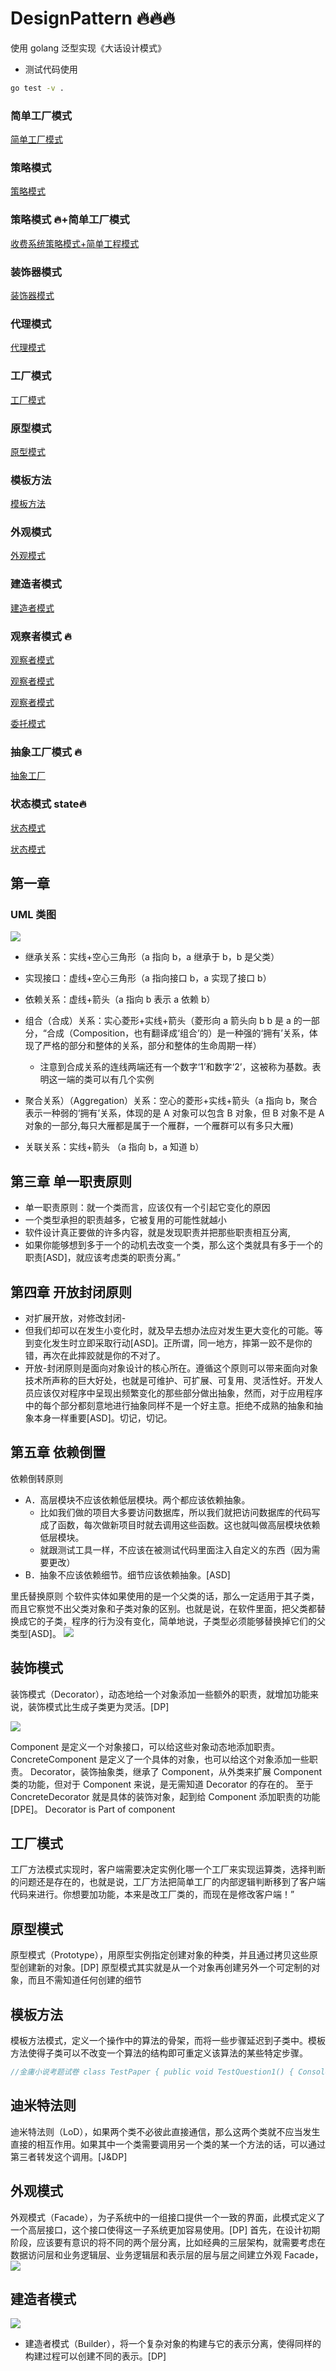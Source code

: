 # DesignPattern 🔥🔥🔥

使用 golang 泛型实现《大话设计模式》

- 测试代码使用

```bash
go test -v .
```

### 简单工厂模式

[简单工厂模式](./ch1/simplyfactory.go)

### 策略模式

[策略模式](./ch2/strategy.go)

### 策略模式 🔥+简单工厂模式

[收费系统策略模式+简单工程模式](./ch2/cash.go)

### 装饰器模式

[装饰器模式](./ch6/person.go)

### 代理模式

[代理模式](./ch7/proxy.go)

### 工厂模式

[工厂模式](./ch8/factory.go)

### 原型模式

[原型模式]()

### 模板方法

[模板方法](./ch10/paper.go)

### 外观模式

[外观模式](./ch12/facede.go)

### 建造者模式

[建造者模式](./ch13/builder.go)

### 观察者模式 🔥

[观察者模式](./ch14/oriobserver.go)

[观察者模式](./ch14/observerv2.go)

[观察者模式](./ch14/observerv3.go)

[委托模式](./ch14/delegate.go)

### 抽象工厂模式 🔥

[抽象工厂](./ch15/abfactory.go)

### 状态模式 state🔥

[状态模式](./ch16/state.go)

[状态模式](./ch16/work.go)

## 第一章

### UML 类图

![](Pasted%20image%2020230525093807.png)

- 继承关系：实线+空心三角形（a 指向 b，a 继承于 b，b 是父类）
- 实现接口：虚线+空心三角形（a 指向接口 b，a 实现了接口 b）
- 依赖关系：虚线+箭头（a 指向 b 表示 a 依赖 b）

- 组合（合成）关系：实心菱形+实线+箭头（菱形向 a 箭头向 b b 是 a 的一部分，“合成（Composition，也有翻译成‘组合’的）是一种强的‘拥有’关系，体现了严格的部分和整体的关系，部分和整体的生命周期一样）
  - 注意到合成关系的连线两端还有一个数字‘1’和数字‘2’，这被称为基数。表明这一端的类可以有几个实例
- 聚合关系）（Aggregation）关系：空心的菱形+实线+箭头（a 指向 b，聚合表示一种弱的‘拥有’关系，体现的是 A 对象可以包含 B 对象，但 B 对象不是 A 对象的一部分,每只大雁都是属于一个雁群，一个雁群可以有多只大雁)

- 关联关系：实线+箭头 （a 指向 b，a 知道 b）

## 第三章 单一职责原则

- 单一职责原则：就一个类而言，应该仅有一个引起它变化的原因
- 一个类型承担的职责越多，它被复用的可能性就越小
- 软件设计真正要做的许多内容，就是发现职责并把那些职责相互分离,
- 如果你能够想到多于一个的动机去改变一个类，那么这个类就具有多于一个的职责[ASD]，就应该考虑类的职责分离。”

## 第四章 开放封闭原则

- 对扩展开放，对修改封闭-
- 但我们却可以在发生小变化时，就及早去想办法应对发生更大变化的可能。等到变化发生时立即采取行动[ASD]。正所谓，同一地方，摔第一跤不是你的错，再次在此摔跤就是你的不对了。
- 开放-封闭原则是面向对象设计的核心所在。遵循这个原则可以带来面向对象技术所声称的巨大好处，也就是可维护、可扩展、可复用、灵活性好。开发人员应该仅对程序中呈现出频繁变化的那些部分做出抽象，然而，对于应用程序中的每个部分都刻意地进行抽象同样不是一个好主意。拒绝不成熟的抽象和抽象本身一样重要[ASD]。切记，切记。

## 第五章 依赖倒置

依赖倒转原则

- A．高层模块不应该依赖低层模块。两个都应该依赖抽象。
  - 比如我们做的项目大多要访问数据库，所以我们就把访问数据库的代码写成了函数，每次做新项目时就去调用这些函数。这也就叫做高层模块依赖低层模块。
  - 就跟测试工具一样，不应该在被测试代码里面注入自定义的东西（因为需要更改）
- B．抽象不应该依赖细节。细节应该依赖抽象。[ASD]

里氏替换原则
个软件实体如果使用的是一个父类的话，那么一定适用于其子类，而且它察觉不出父类对象和子类对象的区别。也就是说，在软件里面，把父类都替换成它的子类，程序的行为没有变化，简单地说，子类型必须能够替换掉它们的父类型[ASD]。
![](Pasted%20image%2020230526160606.png)

## 装饰模式

装饰模式（Decorator），动态地给一个对象添加一些额外的职责，就增加功能来说，装饰模式比生成子类更为灵活。[DP]

![](Pasted%20image%2020230529111810.png)

Component 是定义一个对象接口，可以给这些对象动态地添加职责。ConcreteComponent 是定义了一个具体的对象，也可以给这个对象添加一些职责。
Decorator，装饰抽象类，继承了 Component，从外类来扩展 Component 类的功能，但对于 Component 来说，是无需知道 Decorator 的存在的。
至于 ConcreteDecorator 就是具体的装饰对象，起到给 Component 添加职责的功能[DPE]。
Decorator is Part of component

## 工厂模式

工厂方法模式实现时，客户端需要决定实例化哪一个工厂来实现运算类，选择判断的问题还是存在的，也就是说，工厂方法把简单工厂的内部逻辑判断移到了客户端代码来进行。你想要加功能，本来是改工厂类的，而现在是修改客户端！”

## 原型模式

原型模式（Prototype），用原型实例指定创建对象的种类，并且通过拷贝这些原型创建新的对象。[DP]
原型模式其实就是从一个对象再创建另外一个可定制的对象，而且不需知道任何创建的细节

## 模板方法

模板方法模式，定义一个操作中的算法的骨架，而将一些步骤延迟到子类中。模板方法使得子类可以不改变一个算法的结构即可重定义该算法的某些特定步骤。

```go
//金庸小说考题试卷 class TestPaper { public void TestQuestion1() { Console.WriteLine(" 杨过得到，后来给了郭靖，炼成倚天剑、屠龙刀的玄铁可能是[ ] a.球磨铸铁 b. 马口铁 c.高速合金钢 d.碳素纤维 "); } public void TestQuestion2() { Console.WriteLine(" 杨过、程英、陆无双铲除了情花，造成[ ] a.使这种植物不再害人 b.使一种珍 稀物种灭绝 c.破坏了那个生物圈的生态平衡 d.造成该地区沙漠化"); } public void TestQuestion3() { Console.WriteLine(" 蓝凤凰致使华山师徒、桃谷六仙呕吐不止，如果你是大夫，会给他们开什么药[ ] a.阿司匹林 b.牛黄解毒片 c.氟哌酸 d.让他们喝大量的生牛奶 e.以上全不对"); } }
```

## 迪米特法则

迪米特法则（LoD），如果两个类不必彼此直接通信，那么这两个类就不应当发生直接的相互作用。如果其中一个类需要调用另一个类的某一个方法的话，可以通过第三者转发这个调用。[J&DP]

## 外观模式

外观模式（Facade），为子系统中的一组接口提供一个一致的界面，此模式定义了一个高层接口，这个接口使得这一子系统更加容易使用。[DP]
首先，在设计初期阶段，应该要有意识的将不同的两个层分离，比如经典的三层架构，就需要考虑在数据访问层和业务逻辑层、业务逻辑层和表示层的层与层之间建立外观 Facade，
![](Pasted%20image%2020230601163040.png)

## 建造者模式

![](Pasted%20image%2020230601165247.png)

- 建造者模式（Builder），将一个复杂对象的构建与它的表示分离，使得同样的构建过程可以创建不同的表示。[DP]
